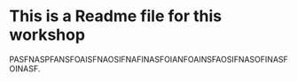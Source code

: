 # This is a Readme file for this workshop

PASFNASPFANSFOAISFNAOSIFNAFINASFOIANFOAINSFAOSIFNASOFINASFOINASF.
